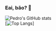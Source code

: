 ### Eai, bão? 👋

![Pedro's GitHub stats](https://github-readme-stats.vercel.app/api?username=PedroAugustoRibas&show_icons=true&theme=tokyonight&count_private=true)
<br>
[![Top Langs](https://github-readme-stats.vercel.app/api/top-langs/?username=PedroAugustoRibas&langs_count=8&count_private=true&theme=tokyonight)]

